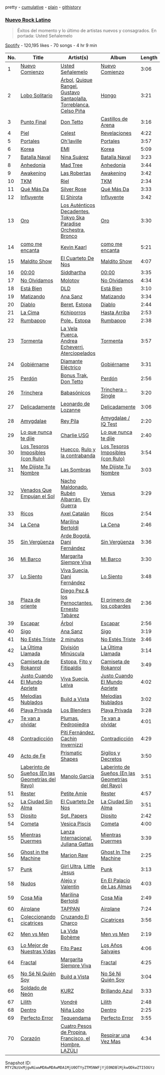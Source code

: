 pretty - [cumulative](/playlists/cumulative/37i9dQZF1DWYZ2zzgvJZul.md) - [plain](/playlists/plain/37i9dQZF1DWYZ2zzgvJZul) - [githistory](https://github.githistory.xyz/mackorone/spotify-playlist-archive/blob/main/playlists/plain/37i9dQZF1DWYZ2zzgvJZul)

### [Nuevo Rock Latino](https://open.spotify.com/playlist/37i9dQZF1DWYZ2zzgvJZul)

> Éxitos del momento y lo último de artistas nuevos y consagrados\. En portada: Usted Señalemelo

[Spotify](https://open.spotify.com/user/spotify) - 120,195 likes - 70 songs - 4 hr 9 min

| No. | Title | Artist(s) | Album | Length |
|---|---|---|---|---|
| 1 | [Nuevo Comienzo](https://open.spotify.com/track/67tXLMcNhEfTYBsuBQ8aHE) | [Usted Señalemelo](https://open.spotify.com/artist/1a1v0OJC5GqtsLwzoqJm7j) | [Nuevo Comienzo](https://open.spotify.com/album/3t9n5vhwmuQU14VJZfCAmg) | 3:06 |
| 2 | [Lobo Solitario](https://open.spotify.com/track/3yQAbOhQDLFi0VdQriNU19) | [Árbol](https://open.spotify.com/artist/6OO01j5rLKCyPg4i3FuzIT), [Quique Rangel](https://open.spotify.com/artist/58ifdyw0QkM58ZOADGxOhH), [Gustavo Santaolalla](https://open.spotify.com/artist/4W3fa7tiXGVXl3KilbACqt), [Torreblanca](https://open.spotify.com/artist/5sy13x4wGzkhvLeHr4HPEE), [Celso Piña](https://open.spotify.com/artist/6PmfbeAL7jAauFPNyQ5UPi) | [Hongo](https://open.spotify.com/album/4W4xTLzE3AStttaMRXGjVY) | 3:21 |
| 3 | [Punto Final](https://open.spotify.com/track/56YcLUmZ3d7cJOxOin7y9A) | [Don Tetto](https://open.spotify.com/artist/73yxxTCHbUjnQUifLtfbDL) | [Castillos de Arena](https://open.spotify.com/album/6ufTtCn7TfxmFDrcxLNXoB) | 3:16 |
| 4 | [Piel](https://open.spotify.com/track/3YWqRb6gE2zo57kRlGQfQx) | [Celest](https://open.spotify.com/artist/2tpIEJakXfrYv4CwlUL1Fl) | [Revelaciones](https://open.spotify.com/album/0I8Yvr2l4M4j71xuLuf23Q) | 4:22 |
| 5 | [Portales](https://open.spotify.com/track/7vfAJciqCRz31okZI9flNg) | [Oh'laville](https://open.spotify.com/artist/5uDxyttOUh6KJic2MFbwQ7) | [Portales](https://open.spotify.com/album/2jzGlHolRkjRbO54FP7TLR) | 3:57 |
| 6 | [Korea](https://open.spotify.com/track/4xP6pfadCFsCE1OA22BgZG) | [EMI](https://open.spotify.com/artist/6ITLgutvUhAIXVBbdr7FB1) | [Korea](https://open.spotify.com/album/2yvW470Y2oPtTKUA4iWWQy) | 5:09 |
| 7 | [Batalla Naval](https://open.spotify.com/track/2kXaFBuF8o0SpELClw5skx) | [Nina Suárez](https://open.spotify.com/artist/1NQmLvlEcg6hE8CQ0r31GV) | [Batalla Naval](https://open.spotify.com/album/7ir1j0acIgaSxNj2oJqbMh) | 3:23 |
| 8 | [Anhedonia](https://open.spotify.com/track/3l7XgSNNdnLEZ7Ipcj4Z1X) | [Mad Tree](https://open.spotify.com/artist/7ozAaEiZsgJUvQ8TDm6X1h) | [Anhedonia](https://open.spotify.com/album/4mFzkhis1q3DVpQ86GhJv9) | 3:44 |
| 9 | [Awakening](https://open.spotify.com/track/0G9wcvHxixu9y9jUogkZl7) | [Las Robertas](https://open.spotify.com/artist/6tUZG2qdEyTuJDkTM7WCGp) | [Awakening](https://open.spotify.com/album/66TMhPuqpTNoBoKpD3mAtH) | 3:42 |
| 10 | [TKM](https://open.spotify.com/track/3IojTR6Zm6U9hnToRnW55L) | [Riel](https://open.spotify.com/artist/4ys8P86LOOHUoO954p2Ciu) | [TKM](https://open.spotify.com/album/2Qi4p3mBPmfTSyx6bCAEEX) | 2:34 |
| 11 | [Qué Más Da](https://open.spotify.com/track/7GYl5XD9z5bTzy3N1eMhSW) | [Silver Rose](https://open.spotify.com/artist/2JGwyKMo0j1SIbEcbA0QBP) | [Qué Más Da](https://open.spotify.com/album/3J29o0RlG0m7yQ08yXC2gr) | 3:33 |
| 12 | [Influyente](https://open.spotify.com/track/43npIKEnDmqbglyUSAferg) | [El Shirota](https://open.spotify.com/artist/2rxqnbRXqBvxVHqArr6fGk) | [Influyente](https://open.spotify.com/album/3m8GafPADXohUto4OyCQGi) | 3:42 |
| 13 | [Oro](https://open.spotify.com/track/29c0OXo0x1xYt6MMBXFmTn) | [Los Auténticos Decadentes](https://open.spotify.com/artist/3HrbmsYpKjWH1lzhad7alj), [Tokyo Ska Paradise Orchestra](https://open.spotify.com/artist/0UZq6vAHrwGgctvxTzzxYm), [Bronco](https://open.spotify.com/artist/0VKh7CQDi9MkUvaBMoK1V0) | [Oro](https://open.spotify.com/album/3iYqZjOvHf05btkIaihOUi) | 3:30 |
| 14 | [como me encanta](https://open.spotify.com/track/6LkquZ7k3q1eeBtltF63lj) | [Kevin Kaarl](https://open.spotify.com/artist/6OBGbSaBUvQtk9wpQfDbOE) | [como me encanta](https://open.spotify.com/album/6YoWXvum55EbkVxoCawSZE) | 5:21 |
| 15 | [Maldito Show](https://open.spotify.com/track/1qCjDUdUvji7I56MLHPKqR) | [El Cuarteto De Nos](https://open.spotify.com/artist/13JJKrUewC1CJYmIDXQNoH) | [Maldito Show](https://open.spotify.com/album/2ScF3Yk0ltZCKRH70h37ZO) | 4:07 |
| 16 | [00:00](https://open.spotify.com/track/1o1O7nDie7zzsdHKZxhgQD) | [Siddhartha](https://open.spotify.com/artist/2aqFBHOpM9uIgBpUsdq09x) | [00:00](https://open.spotify.com/album/4sN1ZUO6ZncV2XpLS0iKS8) | 3:35 |
| 17 | [No Olvidamos](https://open.spotify.com/track/5RBuyILfyRzNEQecmDVweI) | [Molotov](https://open.spotify.com/artist/27Owkm4TGlMqb0BqaEt3PW) | [No Olvidamos](https://open.spotify.com/album/26kvfgqmq2SoSBw1Kh1x76) | 4:34 |
| 18 | [Está Bien](https://open.spotify.com/track/7nNJjT0i00WGlpp4ELLEky) | [DLD](https://open.spotify.com/artist/7CwiLiC1S8B69RMPxbDb6S) | [Está Bien](https://open.spotify.com/album/14IWJB0UvZlZ6oePf1nrJ5) | 3:10 |
| 19 | [Matizando](https://open.spotify.com/track/1QvF1Yv1kqD7ojG70HawAO) | [Ana Sanz](https://open.spotify.com/artist/1wFieEqzZtcjkSIHtVk2YD) | [Matizando](https://open.spotify.com/album/0BLDyvnSOw07mqhIH9vVFH) | 3:34 |
| 20 | [Diablo](https://open.spotify.com/track/511ZMyXhrPlJvQSYtBWDy3) | [Beret](https://open.spotify.com/artist/0ZHPrnImGh4re3TbSNkoZl), [Estopa](https://open.spotify.com/artist/5ZqnEfVdEGmoPxtELhN7ai) | [Diablo](https://open.spotify.com/album/3r78Qu7OFZre4Otl5eVvz7) | 2:44 |
| 21 | [La Cima](https://open.spotify.com/track/5wBpXZG43u7flHH97cnGBk) | [Kchiporros](https://open.spotify.com/artist/6bxlchoOipKgLaJKgoCzOZ) | [Hasta Arriba](https://open.spotify.com/album/2mLsNvZvyNm0HTBlpqUHd7) | 2:53 |
| 22 | [Rumbapop](https://open.spotify.com/track/1sLotMFghANlkVzI4ln2uW) | [Pole.](https://open.spotify.com/artist/7D62OQfwvslnxJn9DkZm2F), [Estopa](https://open.spotify.com/artist/5ZqnEfVdEGmoPxtELhN7ai) | [Rumbapop](https://open.spotify.com/album/4I0VNxfe8qdt1SnvEiqREu) | 2:38 |
| 23 | [Tormenta](https://open.spotify.com/track/52Dq7xuXXP66zCJLTf94K8) | [La Vela Puerca](https://open.spotify.com/artist/6nVcjUJemqpJjc1WevwTvL), [Andrea Echeverri](https://open.spotify.com/artist/56WwKhBsxrWjpwXvJVLAjZ), [Aterciopelados](https://open.spotify.com/artist/3MqjsWDLhq8SyY6N3PE8yW) | [Tormenta](https://open.spotify.com/album/0TukmDirFYnYRN5OehV4CO) | 3:57 |
| 24 | [Gobiérname](https://open.spotify.com/track/6Nh3jUe0llv1BsbyGraH5T) | [Diamante Eléctrico](https://open.spotify.com/artist/4VAZ6unMJx5upeWn0aFYuo) | [Gobiérname](https://open.spotify.com/album/3cAjgVllvtmZAFN8xodK08) | 3:31 |
| 25 | [Perdón](https://open.spotify.com/track/1czve8jwhl0HDpIIOmn6B5) | [Bonus Trak](https://open.spotify.com/artist/3v68dDHJPpjDZ3sJDNsqQP), [Don Tetto](https://open.spotify.com/artist/73yxxTCHbUjnQUifLtfbDL) | [Perdón](https://open.spotify.com/album/2byxzMQarlyT72U3VqbMbT) | 2:56 |
| 26 | [Trinchera](https://open.spotify.com/track/5gGQIro4l0L55dfk85WxUP) | [Babasónicos](https://open.spotify.com/artist/2F9pvj94b52wGKs0OqiNi2) | [Trinchera \- Single](https://open.spotify.com/album/7e6wpR5m0K1S3cWkDGQEBm) | 3:20 |
| 27 | [Delicadamente](https://open.spotify.com/track/52QgZulfdwIg8LMK7HGtMa) | [Leonardo de Lozanne](https://open.spotify.com/artist/0tJ0fqnovf6ASEO0Qyr03N) | [Delicadamente](https://open.spotify.com/album/63K55LC6t4JRGpGDhCoDzb) | 3:06 |
| 28 | [Amygdalae](https://open.spotify.com/track/782hLYcQPirQdGeNTqgGWz) | [Rey Pila](https://open.spotify.com/artist/6rUsAEYBTCzHDa98JsBwtW) | [Amygdalae / IQ Test](https://open.spotify.com/album/5rW9TbX81i9Ba7Vfb1O4nf) | 2:20 |
| 29 | [Lo que nunca te dije](https://open.spotify.com/track/2usK8iQmaHhP8xK4MDEiGY) | [Charlie USG](https://open.spotify.com/artist/6SQxxV1mB4oLifst53eQpw) | [Lo que nunca te dije](https://open.spotify.com/album/4DeVzia799oFvKCOLdwKID) | 2:40 |
| 30 | [Los Tesoros Imposibles \(con Rulo\)](https://open.spotify.com/track/5UzqFwCA78f4FmQ0l9ylX1) | [Huecco](https://open.spotify.com/artist/6Zd2JZF0kIBpeyv2FlPh8i), [Rulo y la contrabanda](https://open.spotify.com/artist/0ewtf5KcA50GVkF6FBXOcs) | [Los Tesoros Imposibles \(con Rulo\)](https://open.spotify.com/album/4B4046OyVaZAAfboAlRT2n) | 3:54 |
| 31 | [Me Dijiste Tu Nombre](https://open.spotify.com/track/6V2WUdjJeJ6rBEFLLKy3Mc) | [Las Sombras](https://open.spotify.com/artist/5el5cbPZc64RtoKhnL2Bzw) | [Me Dijiste Tu Nombre](https://open.spotify.com/album/4WUxXkSkjKAViAxa4aS1a9) | 3:03 |
| 32 | [Venados Que Empujan el Sol](https://open.spotify.com/track/2rQ8b8VHjtPQYkSGkef4cL) | [Nacho Maldonado](https://open.spotify.com/artist/4K6VsMmNzvyjrkVFdncNRH), [Rubén Albarrán](https://open.spotify.com/artist/7M75Am5m6J934JSviUOGz0), [Ely Guerra](https://open.spotify.com/artist/1ne2c2YEgt4MmJCJGCsfsZ) | [Venus](https://open.spotify.com/album/3a2JFR914ksbxF42fGzNs5) | 3:29 |
| 33 | [Ricos](https://open.spotify.com/track/1EnZ3INXgu2fnfQhqGWHDt) | [Axel Catalán](https://open.spotify.com/artist/3RyQCdkn4bCRxZ3kOgUPxH) | [Ricos](https://open.spotify.com/album/2tg6afES7ci3iXpktgcmKi) | 2:54 |
| 34 | [La Cena](https://open.spotify.com/track/3DcxQ89yroyWPYbxgbllCI) | [Marilina Bertoldi](https://open.spotify.com/artist/1nm9PdmvzPXJmIlMOk5XLy) | [La Cena](https://open.spotify.com/album/73HZ1dIoza9ZPuvUUxchaS) | 2:46 |
| 35 | [Sin Vergüenza](https://open.spotify.com/track/0mJ2qmDI2X4wrSIIBrvvpN) | [Arde Bogotá](https://open.spotify.com/artist/2Wwiu1wnq1W8AMYbWuRFDH), [Dani Fernández](https://open.spotify.com/artist/0CVOcYvRcSvOXyuR4YGKaC) | [Sin Vergüenza](https://open.spotify.com/album/4XhcpNHC7raU2baY1ZPNmx) | 3:36 |
| 36 | [Mi Barco](https://open.spotify.com/track/2tNfuHQKqB6uQqrHtp7rbL) | [Margarita Siempre Viva](https://open.spotify.com/artist/2XNJ1dXD5AjaHZTSM7qPlH) | [Mi Barco](https://open.spotify.com/album/1MXWI2ZmGEPPzaFaxXOZnr) | 3:30 |
| 37 | [Lo Siento](https://open.spotify.com/track/2x61iZkbSjW76OX6PQleiX) | [Viva Suecia](https://open.spotify.com/artist/57s0ep3eNSg81D7ZxiuHbC), [Dani Fernández](https://open.spotify.com/artist/0CVOcYvRcSvOXyuR4YGKaC) | [Lo Siento](https://open.spotify.com/album/1G76m2bawyWMl7Rg1shAF6) | 3:48 |
| 38 | [Plaza de oriente](https://open.spotify.com/track/4mEhwiGVVcvBEoz3OS6pFj) | [Diego Pez & los Pernoctantes](https://open.spotify.com/artist/1UVUdDwXsDQe8TtUqJnlLm), [Ernesto Tabárez](https://open.spotify.com/artist/2sSK0x3cGIogax2VPqE5Gt) | [El primero de los cobardes](https://open.spotify.com/album/2QzcNogfRCuTRAPejrEPhO) | 2:36 |
| 39 | [Escapar](https://open.spotify.com/track/5wox6DMRibm9xFZklhWmSZ) | [Árbol](https://open.spotify.com/artist/6OO01j5rLKCyPg4i3FuzIT) | [Escapar](https://open.spotify.com/album/1RIilWLhdLU2dhUvhxx0EQ) | 2:56 |
| 40 | [Sigo](https://open.spotify.com/track/2D9fsqNw4aMABpchC5Once) | [Ana Sanz](https://open.spotify.com/artist/1wFieEqzZtcjkSIHtVk2YD) | [Sigo](https://open.spotify.com/album/0XcwHtwzFbnrXuX1CzhFKQ) | 3:19 |
| 41 | [No Estés Triste](https://open.spotify.com/track/4Bm9mh2IiaMU77PuIqIvsR) | [2 minutos](https://open.spotify.com/artist/5sASmkskUJsvYDSYKRkkYd) | [No Estés Triste](https://open.spotify.com/album/725IopLufwMCMGq5pc3aux) | 3:46 |
| 42 | [La Última Llamada](https://open.spotify.com/track/3xqO0HGtRgTkS9xzNEQxwb) | [División Minúscula](https://open.spotify.com/artist/2Ky9mFKNApb9KpEcORXE3p) | [La Última Llamada](https://open.spotify.com/album/5SFEcLOtKOTjlI1q72TbnL) | 3:14 |
| 43 | [Camiseta de Rokanrol](https://open.spotify.com/track/1eHr7GbGrNMIb01YUwLdku) | [Estopa](https://open.spotify.com/artist/5ZqnEfVdEGmoPxtELhN7ai), [Fito y Fitipaldis](https://open.spotify.com/artist/1tZ99AnqyjgrmPwLfGU5eo) | [Camiseta de Rokanrol](https://open.spotify.com/album/5MoUrojZxMjUK8FzT23n4l) | 3:49 |
| 44 | [Justo Cuando El Mundo Apriete](https://open.spotify.com/track/6eKxlS1SsRYyzeN2Dbdek4) | [Viva Suecia](https://open.spotify.com/artist/57s0ep3eNSg81D7ZxiuHbC), [Leiva](https://open.spotify.com/artist/5Hsv8dUHHOdnn72q4XIVz7) | [Justo Cuando El Mundo Apriete](https://open.spotify.com/album/3YwUgJYJ1mRiWWWgzlNoII) | 4:02 |
| 45 | [Melodías Nublados](https://open.spotify.com/track/5ASuoktRXvWLWOjS9YHs6b) | [Build a Vista](https://open.spotify.com/artist/5Rd2pJnoEa82vN30QvIqvX) | [Melodías Nublados](https://open.spotify.com/album/5P10qJonXLknLPrtXbK5qB) | 3:02 |
| 46 | [Playa Privada](https://open.spotify.com/track/4kzbSYtHYI226TDbjqwRew) | [Los Blenders](https://open.spotify.com/artist/19JX619qYCK7xfjaTxzhai) | [Playa Privada](https://open.spotify.com/album/3MArnPhSwpOc6u3ig8D9cW) | 3:28 |
| 47 | [Te van a olvidar](https://open.spotify.com/track/2cZjl4wIclVjzFzCZYVQRP) | [Plumas](https://open.spotify.com/artist/3y5Ow3rtN1WGkfFIXLIxMg), [Pedropiedra](https://open.spotify.com/artist/0WCbmGMzwvFFx0JT8k7THP) | [Te van a olvidar](https://open.spotify.com/album/458faUpDTootevU4wWRBY9) | 4:01 |
| 48 | [Contradicción](https://open.spotify.com/track/6IMOlshlqaBsYulRzzMMXc) | [Piti Fernández](https://open.spotify.com/artist/4PJtMqmJX54aKaztYQfFYb), [Cachin Invernizzi](https://open.spotify.com/artist/0WTGRQKJ0bNZ9cedlfE3hw) | [Contradicción](https://open.spotify.com/album/4qc0pC1BmPkTNdEs0N9tbj) | 4:29 |
| 49 | [Acto de Fe](https://open.spotify.com/track/5SSUE6xoEJPA6rF6izLj2C) | [Prismatic Shapes](https://open.spotify.com/artist/17HimzcvF4HNWP8YqBRu8q) | [Sigilos y Decretos](https://open.spotify.com/album/1bE6uhPvo82VnRTeV7Hd11) | 3:50 |
| 50 | [Laberinto de Sueños \(En las Geometrías del Rayo\)](https://open.spotify.com/track/0gYWN8f20QtE3DVLxygltZ) | [Manolo Garcia](https://open.spotify.com/artist/4eBTqTx5ssOK5YwmijmfU4) | [Laberinto de Sueños \(En las Geometrías del Rayo\)](https://open.spotify.com/album/2U7XoLAgkVKnxrmHrhbKA7) | 3:51 |
| 51 | [Rester](https://open.spotify.com/track/0vRnV2qupCciz74lZSHSos) | [Petite Amie](https://open.spotify.com/artist/79C3hxvHZM7O041gO8YQmw) | [Rester](https://open.spotify.com/album/58DM6YnsR26DX7PG8GA04M) | 4:57 |
| 52 | [La Ciudad Sin Alma](https://open.spotify.com/track/3sDI2suYX1N8IuszYbRmuZ) | [El Cuarteto De Nos](https://open.spotify.com/artist/13JJKrUewC1CJYmIDXQNoH) | [La Ciudad Sin Alma](https://open.spotify.com/album/5fKFrKFHXp0ZDaGSZ2YgQx) | 3:51 |
| 53 | [Diosito](https://open.spotify.com/track/17BSIxhmwh5He7UzguwJPs) | [Sgt\. Papers](https://open.spotify.com/artist/76aFiLtqQ3kqvPxLe3D8ri) | [Diosito](https://open.spotify.com/album/4ell8Y3YqPm4xtFKBAzSwV) | 2:42 |
| 54 | [Cometa](https://open.spotify.com/track/5juaKlJp9RtJ12EOTz4NHK) | [Vesica Piscis](https://open.spotify.com/artist/215IxsTB1f6DHjI84nXJm6) | [Cometa](https://open.spotify.com/album/0csI3KBXP4qZSBI4EXdsww) | 4:00 |
| 55 | [Mientras Duermes](https://open.spotify.com/track/1HZNMsGylrBnAuHkRMLl8O) | [Lanza Internacional](https://open.spotify.com/artist/5s4SbJgMMtIyl0caPyZMmT), [Juliana Gattas](https://open.spotify.com/artist/4beHLf0L7m2eBwhyifF9Kn) | [Mientras Duermes](https://open.spotify.com/album/5Gv3HrGr085Rv4Fc2uuMm3) | 3:39 |
| 56 | [Ghost in the Machine](https://open.spotify.com/track/2T94eayr7lubesYiSs4kyT) | [Marion Raw](https://open.spotify.com/artist/1BRIIX1uolmIQV9PrcedGj) | [Ghost In The Machine](https://open.spotify.com/album/3Yc31Lta4Yr3Sn0UlsdSPi) | 2:25 |
| 57 | [Punk](https://open.spotify.com/track/28fb2X931nhjyCHMKbNOPt) | [Girl Ultra](https://open.spotify.com/artist/7i1CyQ1fogh4bkj3EPj3ls), [Little Jesus](https://open.spotify.com/artist/5p1ARDx76hnOXoeigLIKit) | [Punk](https://open.spotify.com/album/0ALZJahmwF0u1AReCWtiZP) | 3:13 |
| 58 | [Nudos](https://open.spotify.com/track/2xbzDOzq3F9WnbHrgDhixH) | [Alejo y Valentin](https://open.spotify.com/artist/18e0X2rB92SDmDYGCFTGum) | [En El Palacio de Las Almas](https://open.spotify.com/album/4XsbM55fQ2RpOriLDQZJtI) | 4:03 |
| 59 | [Cosa Mía](https://open.spotify.com/track/1h2Au6U97bvTS1O9ruDLeD) | [Marilina Bertoldi](https://open.spotify.com/artist/1nm9PdmvzPXJmIlMOk5XLy) | [Cosa Mía](https://open.spotify.com/album/31hRNOYxr20j8Ov01jujgw) | 2:49 |
| 60 | [Airplane](https://open.spotify.com/track/6BVcHhEzkuVDU97bbNlJDF) | [TAPPAN](https://open.spotify.com/artist/23DnlRuTAuHrgdtWH8PU4x) | [Airplane](https://open.spotify.com/album/7CgZMHYBN6cuHilMgnaFur) | 7:24 |
| 61 | [Coleccionando cicatrices](https://open.spotify.com/track/2Ug1MOeq7WsZI3e3RmIXIQ) | [Cruzando El Charco](https://open.spotify.com/artist/4STEdt6oH8RopaxpfWrO5Z) | [Cicatrices](https://open.spotify.com/album/0B8RpNMbnIrTB8Q9Si7gYY) | 3:56 |
| 62 | [Men vs Men](https://open.spotify.com/track/0hYb8esbOsGwnqmfSDhGNV) | [La Vida Bohème](https://open.spotify.com/artist/5gs7iemsrjIJbz0ryFcy79) | [Men vs Men](https://open.spotify.com/album/6Ha8T2JkW1ExteeCapbbWr) | 2:19 |
| 63 | [Lo Mejor de Nuestras Vidas](https://open.spotify.com/track/6bYuMM3KluBQHEAxBzmco5) | [Fito Paez](https://open.spotify.com/artist/1bZNv4q3OxYq7mmnLha7Tu) | [Los Años Salvajes](https://open.spotify.com/album/6s0bWGDnpbhpCYx5JBUt8Y) | 4:06 |
| 64 | [Fractal](https://open.spotify.com/track/6iXXwXnXktrdJrGbiBdBvp) | [Margarita Siempre Viva](https://open.spotify.com/artist/2XNJ1dXD5AjaHZTSM7qPlH) | [Fractal](https://open.spotify.com/album/4vvUwAGBHBfLNhzhnhDJO2) | 4:25 |
| 65 | [No Sé Ni Quién Soy](https://open.spotify.com/track/7b4izBrbYuhStZ92VQMiqr) | [Build a Vista](https://open.spotify.com/artist/5Rd2pJnoEa82vN30QvIqvX) | [No Sé Ni Quién Soy](https://open.spotify.com/album/755lUS2bzIxCYRt1KRGK06) | 3:04 |
| 66 | [Soldado de Neón](https://open.spotify.com/track/326TyMiZ44Z4ivGKtbYFBO) | [KURZ](https://open.spotify.com/artist/6702vlPBoiA7zeDvv6wPkW) | [Brillando Azul](https://open.spotify.com/album/5JSehM5iItG5yLBN6Vh7xV) | 3:33 |
| 67 | [Lilith](https://open.spotify.com/track/2Vnl0gMfZ9pct8LvLDm0KJ) | [Vondré](https://open.spotify.com/artist/11uh9MySOy1TkjknybWRom) | [Lilith](https://open.spotify.com/album/1g3IB4r5OnU3guMehCPAie) | 2:48 |
| 68 | [Dentro](https://open.spotify.com/track/4597p3R2HZ24bvpussazH9) | [Niña Lobo](https://open.spotify.com/artist/4NQaMMaowd4aBdyCHewlZi) | [Dentro](https://open.spotify.com/album/79e018qEM9iN76IwjDbHTy) | 2:25 |
| 69 | [Perfecto Error](https://open.spotify.com/track/5diqHYqIz4JfsbDztdeuJI) | [Tequendama](https://open.spotify.com/artist/5jtmZEtfuDg8on48lsLxmU) | [Perfecto Error](https://open.spotify.com/album/0PM4dmS8vkPgSQbIN2WJrT) | 3:55 |
| 70 | [Corazón](https://open.spotify.com/track/5ubEpPWx9IDf75pmbOfHP8) | [Cuatro Pesos de Propina](https://open.spotify.com/artist/0ChnnP8vWVXGxmfUfFYeND), [Francisco, el Hombre](https://open.spotify.com/artist/317yGDHMNsNQMfjsNNPYUg), [LAZÚLI](https://open.spotify.com/artist/5IilR9x7kwVvC9MkAnprVP) | [Respirar una Vez Mas](https://open.spotify.com/album/32qXAp0uwu8UOysuzdqlmD) | 4:34 |

Snapshot ID: `MTY2NzUxMjgwNiwwMDAwMDAwMDA1MjU0OTYyZTM5NWFjYjE0NDBlMjkwODkwZTI5OGYz`
